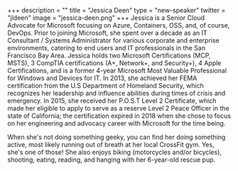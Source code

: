+++
description = ""
title = "Jessica Deen"
type = "new-speaker"
twitter = "jldeen"
image = "jessica-deen.png"
+++
Jessica is a Senior Cloud Advocate for Microsoft focusing on Azure, Containers, OSS, and, of course, DevOps. Prior to joining Microsoft, she spent over a decade as an IT Consultant / Systems Administrator for various corporate and enterprise environments, catering to end users and IT professionals in the San Francisco Bay Area. Jessica holds two Microsoft Certifications (MCP, MSTS), 3 CompTIA certifications (A+, Network+, and Security+), 4 Apple Certifications, and is a former 4-year Microsoft Most Valuable Professional for Windows and Devices for IT. In 2013, she achieved her FEMA certification from the U.S Department of Homeland Security, which recognizes her leadership and influence abilities during times of crisis and emergency. In 2015, she received her P.O.S.T Level 2 Certificate, which made her eligible to apply to serve as a reserve Level 2 Peace Officer in the state of California; the certification expired in 2018 when she chose to focus on her engineering and advocacy career with Microsoft for the time being.

When she's not doing something geeky, you can find her doing something active, most likely running out of breath at her local CrossFit gym. Yes, she's one of those! She also enjoys biking (motorcycles and/or bicycles), shooting, eating, reading, and hanging with her 6-year-old rescue pup.